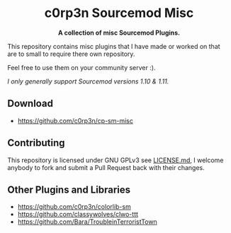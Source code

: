 <h1 align="center">
    c0rp3n Sourcemod Misc
</h1>
<p align="center">
    <strong>A collection of misc Sourcemod Plugins.</strong>
</p>

This repository contains misc plugins that I have made or worked on that are to
small to require there own repository.

Feel free to use them on your community server :).

*I only generally support Sourcemod versions 1.10 & 1.11.*

## Download
 - https://github.com/c0rp3n/cp-sm-misc

## Contributing
This repository is licensed under GNU GPLv3 see [LICENSE.md](LICENSE.md),
I welcome anybody to fork and submit a Pull Request back with their changes.

## Other Plugins and Libraries
 - https://github.com/c0rp3n/colorlib-sm
 - https://github.com/classywolves/clwo-ttt
 - https://github.com/Bara/TroubleinTerroristTown
